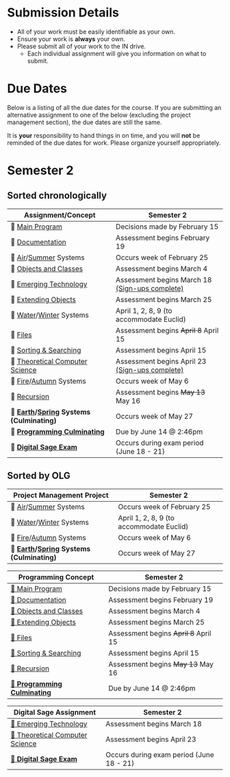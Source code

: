# Submission Details
* All of your work must be easily identifiable as your own.
* Ensure your work is **always** your own.
* Please submit all of your work to the IN drive.  
  * Each individual assignment will give you information on what to submit.

# Due Dates
Below is a listing of all the due dates for the course.  If you are submitting an alternative assignment to one of the below (excluding the project management section), the due dates are still the same.  

It is **your** responsibility to hand things in on time, and you will **not** be reminded of the due dates for work.  Please organize yourself appropriately.

# Semester 2
## Sorted chronologically
| Assignment/Concept                       | Semester 2                            |
| ---------------------------------------- | ------------------------------------- |
| &#x1F4D8; [Main Program](./Main-Program)                                   | Decisions made by February 15            |
| &#x1F4D8; [Documentation](./Documentation)                                 | Assessment begins February 19            |
| &#x1F4D9; [Air](./Air-Systems)/[Summer](./Summer-Systems) Systems          | Occurs week of February 25               |
| &#x1F4D8; [Objects and Classes](./Objects)                                 | Assessment begins March 4                |
| &#x1F4D7; [Emerging Technology](./Emerging-Technology)          | Assessment begins March 18 [(Sign-ups complete)](#) |
| &#x1F4D8; [Extending Objects](./Extending-Objects)                         | Assessment begins March 25               |
| &#x1F4D9; [Water](./Water-Systems)/[Winter](./Winter-Systems) Systems      | April 1, 2, 8, 9 (to accommodate Euclid) |
| &#x1F4D8; [Files](./Files)                                                 | Assessment begins ~~April 8~~ April 15   |
| &#x1F4D8; [Sorting & Searching](#)                                         | Assessment begins April 15               |
| &#x1F4D7; [Theoretical Computer Science](./Theoretical-Computer-Science)   | Assessment begins April 23 [(Sign-ups complete)](#) |
| &#x1F4D9; [Fire](./Fire-Systems)/[Autumn](./Autumn-Systems) Systems        | Occurs week of May 6                     |
| &#x1F4D8; [Recursion](./Recursion)                                         | Assessment begins ~~May 13~~ May 16      |
| &#x1F4D9; **[Earth](./Earth-Systems)/[Spring](./Spring-Systems) Systems (Culminating)**     | Occurs week of May 27   |
| **&#x1F4D8; [Programming Culminating](./Programming-Culminating)**         | Due by June 14 @ 2:46pm                  |
| **&#x1F4D7; [Digital Sage Exam](./Exam-Information)**                      | Occurs during exam period (June 18 - 21) |


## Sorted by OLG

| Project Management Project                                                              | Semester 2                  |
| --------------------------------------------------------------------------------------  | --------------------------- |
| &#x1F4D9; [Air](./Air-Systems)/[Summer](./Summer-Systems) Systems                       | Occurs week of February 25  |
| &#x1F4D9; [Water](./Water-Systems)/[Winter](./Winter-Systems) Systems                   | April 1, 2, 8, 9 (to accommodate Euclid) |
| &#x1F4D9; [Fire](./Fire-Systems)/[Autumn](./Autumn-Systems) Systems                     | Occurs week of May 6        |
| &#x1F4D9; **[Earth](./Earth-Systems)/[Spring](./Spring-Systems) Systems (Culminating)** | Occurs week of May 27       |

| Programming Concept                                | Semester 2                     |
| -------------------------------------------------- | ------------------------------ |
| [&#x1F4D8; Main Program](./Main-Program)           | Decisions made by February 15  |
| [&#x1F4D8; Documentation](./Documentation)         | Assessment begins February 19  |
| [&#x1F4D8; Objects and Classes](./Objects)         | Assessment begins March 4      |
| [&#x1F4D8; Extending Objects](./Extending-Objects) | Assessment begins March 25     |
| [&#x1F4D8; Files](./Files)                         | Assessment begins ~~April 8~~ April 15  |
| [&#x1F4D8; Sorting & Searching](#)                 | Assessment begins April 15     |
| [&#x1F4D8; Recursion](./Recursion)                 | Assessment begins ~~May 13~~ May 16       |
| [**&#x1F4D8; Programming Culminating**](./Programming-Culminating) | Due by June 14 @ 2:46pm     |

| Digital Sage Assignment                                                  | Semester 2                               |
| ------------------------------------------------------------------------ | ---------------------------------------- |
| [&#x1F4D7; Emerging Technology](./Emerging-Technology)                   | Assessment begins March 18               |
| [&#x1F4D7; Theoretical Computer Science](./Theoretical-Computer-Science) | Assessment begins April 23               |
| [**&#x1F4D7; Digital Sage Exam**](./Exam-Information)                    | Occurs during exam period (June 18 - 21) |